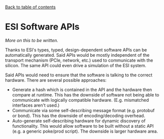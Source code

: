 [Back to table of contents](index.md#Table-of-contents)

# ESI Software APIs

*More on this to be written.*

Thanks to ESI's types, typed, design-dependent software APIs can be
automatically generated. Said APIs would be mostly independent of the
transport mechanism (PCIe, network, etc.) used to communicate with the
silicon. The same API could even drive a simulation of the ESI system.

Said APIs would need to ensure that the software is talking to the correct
hardware. There are several possible approaches:

- Generate a hash which is contained in the API and the hardware then compare
at runtime. This has the downside of software not being able to communicate
with logically compatible hardware. (E.g. mismatched interfaces aren't used.)
- Communicate via some self-describing message format (e.g. protobuf or
bond). This has the downside of encoding/decoding overhead.
- Auto-generate self-describing hardware for dynamic discovery of
functionality. This would allow software to be built without a static API
(e.g. a generic poke/prod script). The downside is larger hardware area.
